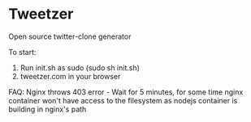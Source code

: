 # Tweetzer

Open source twitter-clone generator

To start: 
1. Run init.sh as sudo (sudo sh init.sh)
2. tweetzer.com in your browser

FAQ:
Nginx throws 403 error
    - Wait for 5 minutes, for some time nginx container won't have access to the filesystem as nodejs container is building in nginx's path
